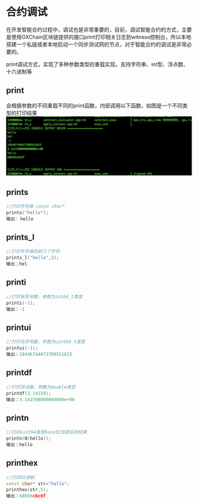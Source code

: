 # 合约调试

在开发智能合约过程中，调试也是非常重要的，目前，调试智能合约的方式，主要是使用GXChain区块链提供的接口print打印相关日志到witness控制台，所以本地搭建一个私链或者本地启动一个同步测试网的节点，对于智能合约的调试是非常必要的。

print调试方式，实现了多种参数类型的重载实现。支持字符串、int型、浮点数、十六进制等

## print

会根据参数的不同重载不同的print函数，内部调用以下函数，如图是一个不同类型的打印结果
![](./png/print.jpg)

## prints
```cpp
//打印字符串 const char*
prints("hello");
输出: hello
```

## prints_l
```cpp
//打印字符串的前几个字符
prints_l("hello",3);
输出：hel
```
## printi
```cpp
//打印有符号数，参数为int64_t类型
printi(-1);
输出：-1
```
## printui
```cpp
//打印无符号数，参数为uint64_t类型
printui(-1);
输出：18446744073709551615
```

## printdf
```cpp
//打印浮点数，参数为double类型
printdf(3.14159);
输出：3.141590000000000e+00
```

## printn
```cpp
//打印uint64类型base32加密后的结果
printn(N(hello));
输出：hello
```

## printhex
```cpp
//打印16进制
const char* str="hello";
printhex(str,5);
输出：68656c6c6f
```

